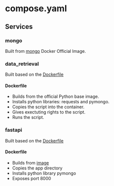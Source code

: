 # compose.yaml
## Services
### mongo
Built from [mongo](https://hub.docker.com/_/mongo/) Docker Official Image.
### data_retrieval
Built based on the [Dockerfile](../../data_retrieval_script/Dockerfile)
#### Dockerfile 
- Builds from the official Python base image. 
- Installs python libraries: requests and pymongo.
- Copies the script into the container.
- Gives exectuting rights to the script.
- Runs the script.
### fastapi
Built based on the [Dockerfile](../../fastapi/Dockerfile)
#### Dockerfile 
- Builds from [image](https://github.com/tiangolo/uvicorn-gunicorn-fastapi-docker)
- Copies the app directory
- Installs python library pymongo
- Exposes port 8000

